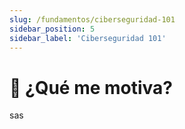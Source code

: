```yaml
---
slug: /fundamentos/ciberseguridad-101
sidebar_position: 5
sidebar_label: 'Ciberseguridad 101'
---
```


# 💪 ¿Qué me motiva?

sas